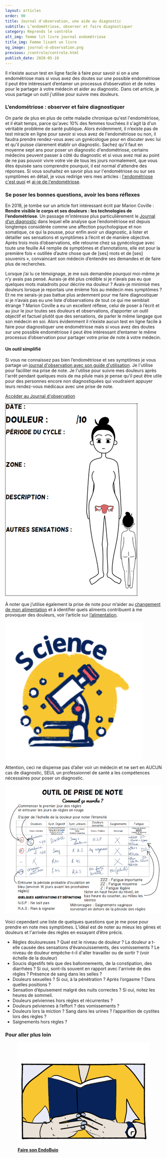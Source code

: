 ```yaml
---
layout: articles
order: 90
title: Journal d'observation, une aide au diagnostic
subtitle: L’endométriose, observer et faire diagnostiquer
category: Reprends le contrôle
alt_img: femme lit livre journal endométriose
title_img: Femme lisant un livre
og_image: journal-d-observation.png
previous: /controle/controle.html
publish_date: 2020-05-10
---
```

Il n’existe aucun test en ligne facile à faire pour savoir si on a une endométriose mais si vous avez des doutes sur une possible endométriose il peut être intéressant d’entamer un processus d’observation et de notes pour le partager à votre médecin et aider au diagnostic. Dans cet article, je vous partage un outil j'utilise pour suivre mes douleurs.

### L’endométriose : observer et faire diagnostiquer
On parle de plus en plus de cette maladie chronique qu'est l'endométriose, et il était temps, parce qu'avec 10% des femmes touchées il s'agit là d'un véritable problème de santé publique. Alors évidemment, il n’existe pas de test miracle en ligne pour savoir si vous avez de l'endométriose ou non, il faudra prendre rendez-vous avec un gynécologue pour en discuter avec lui et qu'il puisse clairement établir un diagnostic. Sachez qu'il faut en moyenne sept ans pour poser un diagnostic d'endométriose, certains médecins peuvent passer à côté du diagnostic et si vous avez mal au point de ne pas pouvoir vivre votre vie de tous les jours normalement, que vous êtes épuisée sans comprendre pourquoi, il est normal d'attendre des réponses.
Si vous souhaitez en savoir plus sur l'endométriose ou sur ses symptômes en détail, je vous redirige vers mes articles : [l'endométriose c'est quoi](../savoir/endometriose.html) et [ai-je de l'endométriose](../savoir/l-endometriose-symptomes.html).

### Se poser les bonnes questions, avoir les bons réflexes
En 2018, je tombe sur un article fort intéressant écrit par Marion Coville : **Rendre visible le corps et ses douleurs : les technologies de l’endométriose**. Un passage m’intéresse plus particulièrement le [Journal d’un diagnostic](https://femtech.hypotheses.org/185) dans lequel elle analyse que l’endométriose est depuis longtemps considérée comme une affection psychologique et non somatique, ce qui la pousse, pour enfin avoir un diagnostic, à lister et détailler ses sensations et symptômes à l’écrit et de manière objective. Après trois mois d’observations, elle retourne chez sa gynécologue avec toute une feuille A4 remplie de symptômes et d’annotations, elle est pour la première fois « outillée d’autre chose que de [ses] mots et de [ses] souvenirs », convaincant son médecin d’entendre ses demandes et de faire plus de recherches.

Lorsque j’ai lu ce témoignage, je me suis demandée pourquoi moi-même je n’y avais pas pensé. Aurais-je été plus crédible si je n’avais pas eu que quelques mots maladroits pour décrire ma douleur ? Avais-je minimisé mes douleurs lorsque je reportais une énième fois au médecin mes symptômes ? Et ne me serais-je pas battue plus ardemment pour me faire diagnostiquer si je n’avais pas eu une liste d’observations de tout ce qui me semblait étrange ? Marion Coville a eu un excellent réflexe, celui de poser à l’écrit et au jour le jour toutes ses douleurs et observations, d’apporter un outil objectif et factuel plutôt que des sensations, de parler le même langage que son médecin en soi.
Alors évidemment il n’existe aucun test en ligne facile à faire pour diagnostiquer une endométriose mais si vous avez des doutes sur une possible endométriose il peut être intéressant d’entamer le même processus d’observation pour partager votre prise de note à votre médecin.

#### Un outil simplifié
Si vous ne connaissez pas bien l’endométriose et ses symptômes je vous partage un [journal d'observation avec son guide d'utilisation](/assets/images/schema/journal-observation-endonymous-fr.pdf). Je l'utilise pour faciliter ma prise de note. Je l'utilise pour suivre mes douleurs après l'arrêt pendant quelques mois de ma pilule mais je pense qu'il peut être utile pour des personnes encore non diagnostiquées qui voudraient appuyer leurs rendez-vous médicaux avec une prise de note.

<a href="/assets/images/schema/journal-observation-endonymous-fr.pdf" class="button btn-rouge">Accéder au Journal d'observation</a>

<div class="text-center">
    <a href="/assets/images/schema/journal-observation-endonymous-fr.pdf" class="img-fluid"><img src="/assets/images/schema/tableau-journal.png" class="img-fluid" alt="journal observation endonymous douleurs endométriose intensité" title="Exemple du journal d'information avec la possibilité de renseigner sa douleur et son intensité"></a>
</div>

À noter que j’utilise également la prise de note pour m’aider au [changement de mon alimentation](alimentation.html) et à identifier quels aliments contribuent à me provoquer des douleurs, voir l’article sur [l’alimentation](endometriose-digestive-et-alimentation.html).

<div class="definition">
  <img src="/assets/images/svg/icones/recherche.svg">
  <p>Attention, ceci ne dispense pas d’aller voir un médecin et ne sert en AUCUN cas de diagnostic, SEUL un professionnel de santé a les compétences nécessaires pour poser un diagnostic.</p>
</div>

<div class="text-center">
    <a href="/assets/images/schema/journal-observation-endonymous-fr.pdf" class="img-fluid"><img src="/assets/images/schema/tableau-journal2.png" class="img-fluid" alt="journal observation endonymous douleurs endométriose intensité" title="Explication du tableau du journal d'information avec la possibilité de renseigner ses symptomes"></a>
</div>

Voici cependant une liste de quelques questions que je me pose pour prendre en note mes symptômes. L’idéal est de noter au mieux les gênes et douleurs et l'arrivée des règles en essayant d’être précis.
- Règles douloureuses ? Quel est le niveau de douleur ? La douleur a t-elle causée des sensations d’évanouissements, des vomissements ? Le niveau de douleur empêche-t-il d'aller travailler ou de sortir ?
(voir échelle de la douleur)
- Soucis digestifs tels que des ballonnements, de la constipation, des diarrhées ? Si oui, sont-ils souvent en rapport avec l'arrivée de des règles ? Présence de sang dans les selles ?
- Douleurs sexuelles ? Si oui, à la pénétration ? Après l’orgasme ? Dans quelles positions ?
- Sensation d’épuisement malgré des nuits correctes ? Si oui, notez les heures de sommeil.
- Douleurs pelviennes hors règles et récurrentes ?
- Douleurs pelviennes à l’effort ? des vomissements ?
- Douleurs lors la miction ? Sang dans les urines ? l’apparition de cystites lors des règles ?
- Saignements hors règles ?

### Pour aller plus loin
<div class="articles">
  <a href="/controle/carnet-endometriose.html" class="index-articles">
    <figure class="liens">
      <img src="/assets/images/articles/faire-son-endobujo.png" class="img-fluid">
      <figcaption class="bleu">
        <h4 class="h4-link">Faire son EndoBujo</h4>
      </figcaption>
    </figure>
  </a>
</div>